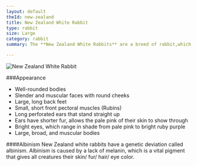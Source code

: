 ```yaml
---
layout: default
theId: new-zealand
title: New Zealand White Rabbit
type: rabbit
size: Large
category: rabbit
summary: The **New Zealand White Rabbits** are a breed of rabbit,which are from New Zealand.

---
```


<img src="{{site.baseurl}}/img/nzwr.jpg" alt="New Zealand White Rabbit">

###Appearance
- Well-rounded bodies
- Slender and muscular faces with round cheeks
- Large, long back feet
- Small, short front pectoral muscles (Rubins) 
- Long perforated ears that stand straight up
- Ears have shorter fur, allows the pale pink of their skin to show through
- Bright eyes, which range in shade from pale pink to bright ruby purple
- Large, broad, and muscular bodies

####Albinism
New Zealand white rabbits have a genetic deviation called albinism. Albinism is caused by a lack of melanin, which is a vital pigment that gives all creatures their skin/ fur/ hair/ eye color.
